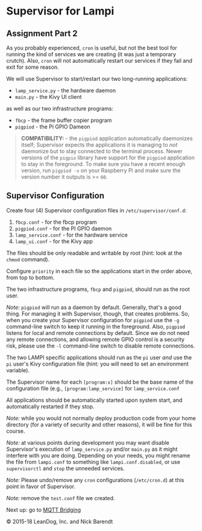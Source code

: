 # Supervisor for Lampi

## Assignment Part 2

As you probably experienced, ```cron``` is useful, but not the best tool for running the kind of services we are creating (it was just a temporary crutch).  Also, ```cron``` will not automatically restart our services if they fail and exit for some reason.

We will use Supervisor to start/restart our two long-running applications:

* `lamp_service.py` - the hardware daemon
* `main.py` - the Kivy UI client

as well as our two infrastructure programs:

* `fbcp` - the frame buffer copier program
* `pigpiod` - the Pi GPIO Dameon

> **COMPATIBILITY:** - the ```pigpiod``` application automatically daemonizes itself; Supervisor expects the applications it is managing to _not_ daemonize but to stay connected to the terminal process.  Newer versions of the ```pigpio``` library have support for the ```pigpiod``` application to stay in the foreground.  To make sure you have a recent enough version, run ```pigpiod -v``` on your Raspberry Pi and make sure the version number it outputs is >= ```60```.

## Supervisor Configuration

Create four (4) Supervisor configuration files in `/etc/supervisor/conf.d`:

1. ```fbcp.conf``` - for the fbcp program
1. ```pigpiod.conf``` - for the PI GPIO daemon
1. ```lamp_service.conf``` - for the hardware service
1. ```lamp_ui.conf``` - for the Kivy app


The files should be only readable and writable by root (hint: look at the `chmod` command).

Configure ```priority``` in each file so the applications start in the order above, from top to bottom.

The two infrastructure programs, `fbcp` and `pigpiod`, should run as the root user.

_Note:_ `pigpiod` will run as a daemon by default.  Generally, that's a good thing.  For managing it with Supervisor, though, that creates problems.  So, when you create your Supervisor configuration for `pigpiod` use the ```-g``` command-line switch to keep it running in the foreground.  Also, `pigpiod` listens for local and remote connections by default.  Since we do not need any remote connections, and allowing remote GPIO control is a security risk, please use the ```-l``` command-line switch to disable remote connections.

The two LAMPI specific applications should run as the ```pi``` user _and_ use the ```pi``` user's Kivy configuration file (hint: you will need to set an environment variable).

The Supervisor name for each ```[program:x]``` should be the base name of the configuration file (e.g., ```[program:lamp_service]``` for ```lamp_service.conf```


All applications should be automatically started upon system start, and automatically restarted if they stop.

*Note:* while you would not normally deploy production code from your home directory (for a variety of security and other reasons), it will be fine for this course.

*Note:* at various points during development you may want disable Supervisor's execution of `lamp_service.py` and/or `main.py` as it might interfere with you are doing.  Depending on your needs, you might rename the file from `lampi.conf` to something like `lampi.conf.disabled`, or use `supervisorctl` and `stop` the unneeded services.

*Note:* Please undo/remove any ```cron``` configurations (`/etc/cron.d`) at this point in favor of Supervisor.

*Note:* remove the `test.conf` file we created. 

Next up: go to [MQTT Bridging](../04.09_Mqtt_Bridging/README.md)

&copy; 2015-18 LeanDog, Inc. and Nick Barendt

